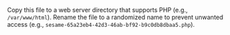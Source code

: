 Copy this file to a web server directory that supports PHP (e.g.,
`/var/www/html`). Rename the file to a randomized name to prevent unwanted
access (e.g., `sesame-65a23eb4-42d3-46ab-bf92-b9c0db8dbaa5.php`).
